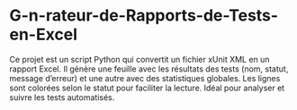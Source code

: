 # G-n-rateur-de-Rapports-de-Tests-en-Excel
Ce projet est un script Python qui convertit un fichier xUnit XML en un rapport Excel. Il génère une feuille avec les résultats des tests (nom, statut, message d’erreur) et une autre avec des statistiques globales. Les lignes sont colorées selon le statut pour faciliter la lecture. Idéal pour analyser et suivre les tests automatisés.
